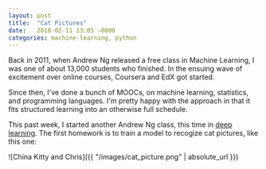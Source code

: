 ```yaml
---
layout: post
title:  "Cat Pictures"
date:   2018-02-11 13:05 -0800
categories: machine-learning, python
---
```


Back in 2011, when Andrew Ng released a free class in Machine Learning, I was one of about 13,000 students who finished. In the ensuing wave of excitement over online courses, Coursera and EdX got started.

Since then, I've done a bunch of MOOCs, on machine learning, statistics, and programming languages. I'm pretty happy with the approach in that it fits structured learning into an otherwise full schedule.

This past week, I started another Andrew Ng class, this time in [deep learning](https://www.coursera.org/learn/neural-networks-deep-learning). The first homework is to train a model to recogize cat pictures, like this one:

![China Kitty and Chris]({{ "/images/cat_picture.png" | absolute_url }})


